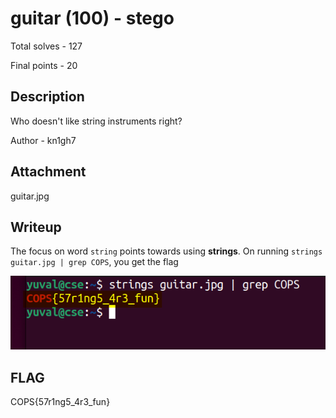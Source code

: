 # guitar (100) - stego

Total solves - 127

Final points - 20

## Description
Who doesn't like string instruments right?

Author - kn1gh7

## Attachment
guitar.jpg

## Writeup
The focus on word `string` points towards using **strings**. On running `strings guitar.jpg | grep COPS`, you get the flag

![strings](image.png)

## FLAG
COPS{57r1ng5_4r3_fun}
